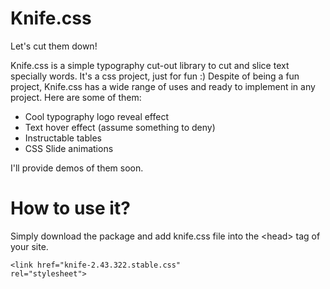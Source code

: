 # Knife.css
Let's cut them down!

Knife.css is a simple typography cut-out library to cut and slice text specially words. It's a css project, just for fun :)
Despite of being a fun project, Knife.css has a wide range of uses and ready to implement in any project. Here are some of them:

<ul>
  <li>Cool typography logo reveal effect</li>
  <li>Text hover effect (assume something to deny)</li>
  <li>Instructable tables</li>
  <li>CSS Slide animations</li>
</ul>

I'll provide demos of them soon.

<h1>How to use it?</h1>
Simply download the package and add knife.css file into the &lt;head&gt; tag of your site.


<code>&lt;link href="knife-2.43.322.stable.css" rel="stylesheet"&gt;</code>
